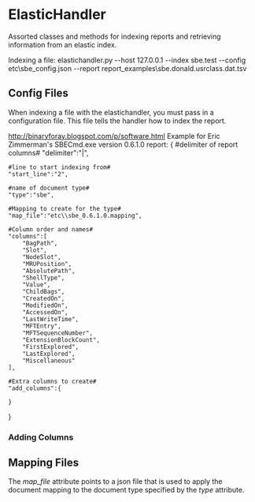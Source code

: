 # ElasticHandler
Assorted classes and methods for indexing reports and retrieving information from an elastic index.

Indexing a file:
elastichandler.py --host 127.0.0.1 --index sbe.test --config etc\sbe_config.json --report report_examples\sbe.donald.usrclass.dat.tsv

## Config Files
When indexing a file with the elastichandler, you must pass in a configuration file. This file tells the handler how to index the report.

http://binaryforay.blogspot.com/p/software.html
Example for Eric Zimmerman's SBECmd.exe version 0.6.1.0 report:
{
	#delimiter of report columns#
	"delimiter":"|",
	
	#line to start indexing from#
	"start_line":"2",
	
	#name of document type#
	"type":"sbe",
	
	#Mapping to create for the type#
	"map_file":"etc\\sbe_0.6.1.0.mapping",
	
	#Column order and names#
	"columns":[
		"BagPath",
		"Slot",
		"NodeSlot",
		"MRUPosition",
		"AbsolutePath",
		"ShellType",
		"Value",
		"ChildBags",
		"CreatedOn",
		"ModifiedOn",
		"AccessedOn",
		"LastWriteTime",
		"MFTEntry",
		"MFTSequenceNumber",
		"ExtensionBlockCount",
		"FirstExplored",
		"LastExplored",
		"Miscellaneous"
	],
	
	#Extra columns to create#
	"add_columns":{
		
	}
}

### Adding Columns
## Mapping Files
The *map_file* attribute points to a json file that is used to apply the document mapping to the document type specified by the *type* attribute.